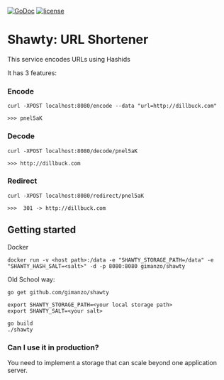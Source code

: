 [![GoDoc](https://godoc.org/github.com/gimanzo/shawty?status.svg)](http://godoc.org/github.com/gimanzo/shawty)
[![license](http://img.shields.io/badge/license-MIT-red.svg?style=flat)](https://raw.githubusercontent.com/gimanzo/shawty/master/LICENSE)

# Shawty: URL Shortener

This service encodes URLs using Hashids

It has 3 features:

### Encode
```
curl -XPOST localhost:8080/encode --data "url=http://dillbuck.com"

>>> pnel5aK

```

### Decode
```
curl -XPOST localhost:8080/decode/pnel5aK

>>> http://dillbuck.com

```

### Redirect
```
curl -XPOST localhost:8080/redirect/pnel5aK

>>>  301 -> http://dillbuck.com

```

## Getting started

Docker
```
docker run -v <host path>:/data -e "SHAWTY_STORAGE_PATH=/data" -e "SHAWTY_HASH_SALT=<salt>" -d -p 8080:8080 gimanzo/shawty
```

Old School way:
```
go get github.com/gimanzo/shawty

export SHAWTY_STORAGE_PATH=<your local storage path>
export SHAWTY_SALT=<your salt>

go build
./shawty
```


### Can I use it in production?

You need to implement a storage that can scale beyond one application server.